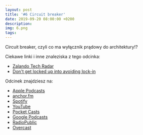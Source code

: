```yaml
---
layout: post
title: '#6 Circuit breaker'
date: 2019-09-20 08:00:00 +0200
description: 
img: 6.png
tags: 
---
```

Circuit breaker, czyli co ma wyłącznik prądowy do architektury!?

Ciekawe linki i inne znaleziska z tego odcinka:

- [Zalando Tech Radar](https://opensource.zalando.com/tech-radar/)
- [Don't get locked up into avoiding lock-in](https://martinfowler.com/articles/oss-lockin.html)

Odcinek znajdziesz na:

- [Apple Podcasts](https://podcasts.apple.com/pl/podcast/circuit-breaker/id1477067604?i=1000450452451&l=pl)
- [anchor.fm](https://anchor.fm/patoarchitekciio/episodes/Circuit-breaker-e5eo55t)
- [Spotify](https://open.spotify.com/episode/6JYghXXyGT3ZG1Pj6cz7o7)
- [YouTube](https://youtu.be/tjn4ESQ4xCU)
- [Pocket Casts](https://pca.st/16k1)
- [Google Podcasts](https://podcasts.google.com/?feed=aHR0cHM6Ly9hbmNob3IuZm0vcy84NzIwMTBjL3BvZGNhc3QvcnNz&episode=NjE1OThmMjMtMGJmNy1iZDhiLWNlODUtOTI2NmFhZGE3M2Vl)
- [RadioPublic](https://radiopublic.com/patoarchitekci-6BJROa/ep/s1!50a74)
- [Overcast](https://overcast.fm/+TnuaRXZPo)

